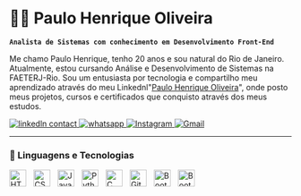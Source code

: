 # 👨‍💻 Paulo Henrique Oliveira

**`Analista de Sistemas com conhecimento em Desenvolvimento Front-End`**

Me chamo Paulo Henrique, tenho 20 anos e sou natural do Rio de Janeiro. Atualmente, estou cursando Análise e Desenvolvimento de Sistemas na FAETERJ-Rio. Sou um entusiasta por tecnologia e compartilho meu aprendizado através do meu Linkednl"[Paulo Henrique Oliveira](http://www.linkedin.com/in/paulo-henrique-oliveira-b13abb349)", onde posto meus projetos, cursos e certificados que conquisto através dos meus estudos.

<p align="left">
 <a href="http://www.linkedin.com/in/paulo-henrique-oliveira-b13abb349">
        <img 
            alt="linkedln contact" 
            title="Contato Linkedln" 
            src="https://img.shields.io/badge/LinkedIn-0077B5?style=for-the-badge&logo=linkedin&logoColor=white"
        />
    </a>
    <a href="https://wa.me/qr/WDFHW2QMJPSED1">
        <img 
            alt="whatsapp" 
            title="Número de contato" 
            src="https://img.shields.io/badge/WhatsApp-25D366?style=for-the-badge&logo=whatsapp&logoColor=white"
        />
    </a>
    <a href="https://www.instagram.com/eupauloalves_?igsh=aGZqOHdrY2FwcW1x">
        <img 
            alt="Instagram" 
            title="Conta do Instagram" 
            src="https://img.shields.io/badge/Instagram-E4405F?style=for-the-badge&logo=instagram&logoColor=white"
        />
    </a>
    <a href="paulohenriqueooliveira.2021@gmail.com">
        <img 
            alt="Gmail" 
            title="Conta do Gmail" 
            src="https://img.shields.io/badge/Gmail-D14836?style=for-the-badge&logo=gmail&logoColor=white"
        />
    </a>
</p>

---

### 🤖 Linguagens e Tecnologias

<img 
    align="left" 
    alt="HTML"
    title="HTML" 
    width="30px" 
    style="padding-right: 10px;" 
    src="https://cdn.jsdelivr.net/gh/devicons/devicon@latest/icons/html5/html5-original.svg" 
/>
<img 
    align="left" 
    alt="CSS" 
    title="CSS"
    width="30px" 
    style="padding-right: 10px;" 
    src="https://cdn.jsdelivr.net/gh/devicons/devicon@latest/icons/css3/css3-original.svg" 
/>
<img 
    align="left" 
    alt="JavaScript" 
    title="JavaScript"
    width="30px" 
    style="padding-right: 10px;" 
    src="https://cdn.jsdelivr.net/gh/devicons/devicon@latest/icons/javascript/javascript-original.svg" 
/>
<img 
    align="left" 
    alt="Python" 
    title="Python"
    width="30px" 
    style="padding-right: 10px;" 
    src="https://cdn.jsdelivr.net/gh/devicons/devicon@latest/icons/python/python-original.svg" 
/>
<img 
    align="left" 
    alt="C" 
    title="C"
    width="30px" 
    style="padding-right: 10px;" 
    src="https://skillicons.dev/icons?i=c" 
/>
<img 
    align="left" 
    alt="Git" 
    title="Git"
    width="30px" 
    style="padding-right: 10px;" 
    src="https://cdn.jsdelivr.net/gh/devicons/devicon@latest/icons/git/git-original.svg" 
/>
<img 
    align="left" 
    alt="Bootstrap"
    title="Bootstrap" 
    width="30px" 
    style="padding-right: 10px;" 
    src="https://cdn.jsdelivr.net/gh/devicons/devicon@latest/icons/bootstrap/bootstrap-original.svg" 
/>
<img 
    align="left" 
    alt="Bootstrap"
    title="Bootstrap" 
    width="30px" 
    style="padding-right: 10px;" 
    src="https://skillicons.dev/icons?i=django" 
/>
<br/>
<br/>

<!-- ### 📊 Estatísticas

<p>
  <img 
    align="left" 
    alt="GitHub Stats" 
    height="200" 
    style="padding-right: 10px;" 
    src="https://github-readme-stats.vercel.app/api?username=P4UL0HENR1QU3&show_icons=true&theme=tokyonight&include_all_commits=true&locale=pt-br" 
  />

<img 
      align="left" 
      alt="GitHub Stats" 
      height="200" 
      src="https://github-readme-stats.vercel.app/api/top-langs/?username=P4UL0HENR1QU3&theme=tokyonight&layout=compact&custom_title=Tecnologias&langs_count=9" 
  />

</p> -->
